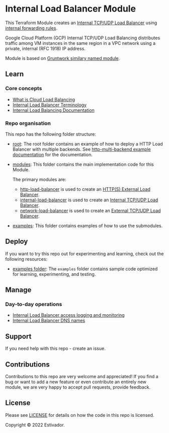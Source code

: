 # Internal Load Balancer Module

This Terraform Module creates an [Internal TCP/UDP Load Balancer](https://cloud.google.com/load-balancing/docs/internal/) using [internal forwarding rules](https://cloud.google.com/load-balancing/docs/internal/#forwarding_rule).

Google Cloud Platform (GCP) Internal TCP/UDP Load Balancing distributes traffic among VM instances in the same region in a VPC network using a private, internal (RFC 1918) IP address.

Module is based on [Gruntwork similary named module](https://github.com/gruntwork-io/terraform-google-load-balancer).

## Learn

### Core concepts

- [What is Cloud Load Balancing](https://github.com/Estivador/terraform-google-load-balancer/blob/main/modules/internal-load-balancer/core-concepts.md#what-is-cloud-load-balancing)
- [Internal Load Balancer Terminology](https://github.com/Estivador/terraform-google-load-balancer/tree/main/modules/internal-load-balancer/core-concepts.md#internal-tcpudp-load-balancer-terminology)
- [Internal Load Balancing Documentation](https://cloud.google.com/load-balancing/docs/internal/)

### Repo organisation

This repo has the following folder structure:

* [root](https://github.com/Estivador/terraform-google-load-balancer/tree/main): The root folder contains an example of how to deploy a HTTP Load Balancer with multiple backends. See [http-multi-backend example documentation](https://github.com/Estivador/terraform-google-load-balancer/blob/main/examples/http-multi-backend) for the documentation.

* [modules](https://github.com/Estivador/terraform-google-load-balancer/blob/main/modules): This folder contains the main implementation code for this Module.

  The primary modules are:

    * [http-load-balancer](https://github.com/Estivador/terraform-google-load-balancer/blob/main/modules/http-load-balancer) is used to create an [HTTP(S) External Load Balancer](https://cloud.google.com/load-balancing/docs/https/).
    * [internal-load-balancer](https://github.com/Estivador/terraform-google-load-balancer/blob/main/modules/internal-load-balancer) is used to create an [Internal TCP/UDP Load Balancer](https://cloud.google.com/load-balancing/docs/internal/).
    * [network-load-balancer](https://github.com/Estivador/terraform-google-load-balancer/blob/main/modules/network-load-balancer) is used to create an [External TCP/UDP Load Balancer](https://cloud.google.com/load-balancing/docs/network/).
                                                                                                                                           
* [examples](https://github.com/Estivador/terraform-google-load-balancer/blob/main/examples): This folder contains examples of how to use the submodules.

## Deploy

If you want to try this repo out for experimenting and learning, check out the following resources:

- [examples folder](https://github.com/Estivador/terraform-google-load-balancer/blob/main/examples): The `examples` folder contains sample code optimized for learning, experimenting, and testing.

## Manage

### Day-to-day operations

- [Internal Load Balancer access logging and monitoring](https://github.com/Estivador/terraform-google-load-balancer/tree/main/modules/internal-load-balancer/core-concepts.md#internal-tcpudp-load-balancing-monitoring)
- [Internal Load Balancer DNS names](https://github.com/Estivador/terraform-google-load-balancer/tree/main/modules/internal-load-balancer/core-concepts.md#internal-tcpudp-load-balancing-and-dns-names)

## Support

If you need help with this repo - create an issue.

## Contributions

Contributions to this repo are very welcome and appreciated! If you find a bug or want to add a new feature or even contribute an entirely new module, we are very happy to accept pull requests, provide feedback.

## License

Please see [LICENSE](https://github.com/Estivador/terraform-google-load-balancer/blob/main/LICENSE.txt) for details on how the code in this repo is licensed.

Copyright &copy; 2022 Estivador.
